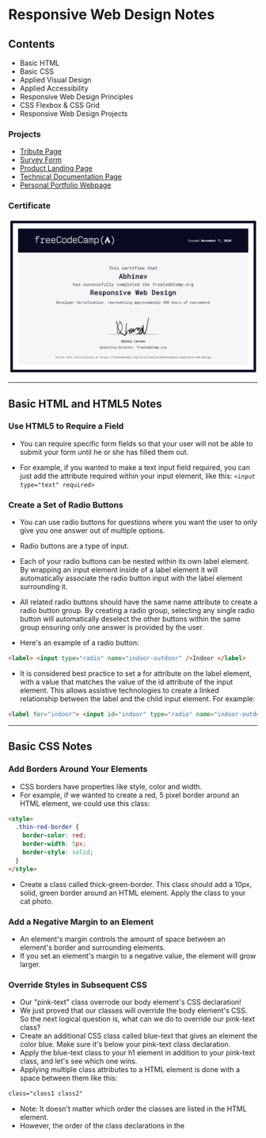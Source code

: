 # Responsive Web Design Notes

## Contents

- Basic HTML
- Basic CSS
- Applied Visual Design
- Applied Accessibility
- Responsive Web Design Principles
- CSS Flexbox & CSS Grid
- Responsive Web Design Projects

### Projects

- [Tribute Page](https://github.com/abhinavg916/tribute-page)
- [Survey Form](https://github.com/abhinavg916/survey-form)
- [Product Landing Page](https://github.com/abhinavg916/product-landing-page)
- [Technical Documentation Page](https://github.com/abhinavg916/technical-documentation-page)
- [Personal Portfolio Webpage](https://github.com/abhinavg916/personal-portfolio-page)

### Certificate

![RWDC](https://github.com/abhinavg916/freeCodeCamp-web-development/blob/master/Responsive%20Web%20Design/Responsive%20Web%20Design.png)

---

## Basic HTML and HTML5 Notes

### Use HTML5 to Require a Field

- You can require specific form fields so that your user will not be able to submit your form until he or she has filled them out.

- For example, if you wanted to make a text input field required, you can just add the attribute required within your input element, like this: `<input type="text" required>`

### Create a Set of Radio Buttons

- You can use radio buttons for questions where you want the user to only give you one answer out of multiple options.

- Radio buttons are a type of input.

- Each of your radio buttons can be nested within its own label element. By wrapping an input element inside of a label element it will automatically associate the radio button input with the label element surrounding it.

- All related radio buttons should have the same name attribute to create a radio button group. By creating a radio group, selecting any single radio button will automatically deselect the other buttons within the same group ensuring only one answer is provided by the user.

- Here's an example of a radio button:

```html
<label> <input type="radio" name="indoor-outdoor" />Indoor </label>
```

- It is considered best practice to set a for attribute on the label element, with a value that matches the value of the id attribute of the input element. This allows assistive technologies to create a linked relationship between the label and the child input element. For example:

```html
<label for="indoor"> <input id="indoor" type="radio" name="indoor-outdoor" />Indoor </label>
```

---

## Basic CSS Notes

### Add Borders Around Your Elements

- CSS borders have properties like style, color and width.
- For example, if we wanted to create a red, 5 pixel border around an HTML element, we could use this class:

```html
<style>
  .thin-red-border {
    border-color: red;
    border-width: 5px;
    border-style: solid;
  }
</style>
```

- Create a class called thick-green-border. This class should add a 10px, solid, green border around an HTML element. Apply the class to your cat photo.

### Add a Negative Margin to an Element

- An element's margin controls the amount of space between an element's border and surrounding elements.
- If you set an element's margin to a negative value, the element will grow larger.

### Override Styles in Subsequent CSS

- Our "pink-text" class overrode our body element's CSS declaration!
- We just proved that our classes will override the body element's CSS. So the next logical question is, what can we do to override our pink-text class?
- Create an additional CSS class called blue-text that gives an element the color blue. Make sure it's below your pink-text class declaration.
- Apply the blue-text class to your h1 element in addition to your pink-text class, and let's see which one wins.
- Applying multiple class attributes to a HTML element is done with a space between them like this:

```html
class="class1 class2"
```

- Note: It doesn't matter which order the classes are listed in the HTML element.
- However, the order of the class declarations in the <style> section is what is important. The second declaration will always take precedence over the first. Because .blue-text is declared second, it overrides the attributes of .pink-text

### Override All Other Styles by using Important

- Yay! We just proved that inline styles will override all the CSS declarations in your style element.
- But wait. There's one last way to override CSS. This is the most powerful method of all. But before we do it, let's talk about why you would ever want to override CSS.
- In many situations, you will use CSS libraries. These may accidentally override your own CSS. So when you absolutely need to be sure that an element has specific CSS, you can use !important
- Let's go all the way back to our pink-text class declaration. Remember that our pink-text class was overridden by subsequent class declarations, id declarations, and inline styles.
- Let's add the keyword !important to your pink-text element's color declaration to make 100% sure that your h1 element will be pink.
- An example of how to do this is:

```css
color: red !important;
```

### Attach a Fallback value to a CSS Variable

- When using your variable as a CSS property value, you can attach a fallback value that your browser will revert to if the given variable is invalid.
- Note: This fallback is not used to increase browser compatibility, and it will not work on IE browsers. Rather, it is used so that the browser has a color to display if it cannot find your variable.
- Here's how you do it:

```css
background: var(--penguin-skin, black);
```

- This will set background to black if your variable wasn't set. Note that this can be useful for debugging.

---

## Applied Visual Design Notes

### Use the text-transform Property to Make Text Uppercase

- The text-transform property in CSS is used to change the appearance of text. It's a convenient way to make sure text on a webpage appears consistently, without having to change the text content of the actual HTML elements.

- The following table shows how the different text-transformvalues change the example text "Transform me".

```
Value - Result
lowercase - "transform me"
uppercase - "TRANSFORM ME"
capitalize - "Transform Me"
initial - Use the default value inherit Use the text-transform
value from the parent element
none - Default: Use the original text
```

### Set the font-weight for Multiple Heading Elements

- You set the font-size of each heading tag in the last challenge, here you'll adjust the font-weight.
- The font-weight property sets how thick or thin characters are in a section of text.

```
Set the font-weight of the h1 tag to 800.
Set the font-weight of the h2 tag to 600.
Set the font-weight of the h3 tag to 500.
Set the font-weight of the h4 tag to 400.
Set the font-weight of the h5 tag to 300.
Set the font-weight of the h6 tag to 200.
```

### Set the line-height of Paragraphs

- CSS offers the line-height property to change the height of each line in a block of text. As the name suggests, it changes the amount of vertical space that each line of text gets.
- Add a line-height property to the p tag and set it to 25px.

### Move a Relatively Positioned Element with CSS Offsets

- The CSS offsets of top or bottom, and left or right tell the browser how far to offset an item relative to where it would sit in the normal flow of the document. You're offsetting an element away from a given spot, which moves the element away from the referenced side (effectively, the opposite direction). As you saw in the last challenge, using the top offset moved the h2 downwards. Likewise, using a left offset moves an item to the right.
  ![](gif)
- Use CSS offsets to move the h2 15 pixels to the right and 10 pixels up.

```css
h2 {
  position: relative;
  left: 15px;
  /* right-offset: 15px; */ /* Wrong */
  bottom: 10px;
  /* bottom-offset: 10px; */ /* Wrong */
}
```

### Lock an Element to its Parent with Absolute Positioning

- The next option for the CSS position property is absolute, which locks the element in place relative to its parent container. Unlike the relative position, this removes the element from the normal flow of the document, so surrounding items ignore it. The CSS offset properties (top or bottom and left or right) are used to adjust the position.
- One nuance with absolute positioning is that it will be locked relative to its closest positioned ancestor. If you forget to add a position rule to the parent item, (this is typically done using position: relative;), the browser will keep looking up the chain and ultimately default to the body tag.

### Learn about Complementary Colors

- Color theory and its impact on design is a deep topic and only the basics are covered in the following challenges. On a website, color can draw attention to content, evoke emotions, or create visual harmony. Using different combinations of colors can really change the look of a website, and a lot of thought can go into picking a color palette that works with your content.
- The color wheel is a useful tool to visualize how colors relate to each other - it's a circle where similar hues are neighbors and different hues are farther apart. When two colors are opposite each other on the wheel, they are called complementary colors. They have the characteristic that if they are combined, they "cancel" each other out and create a gray color. However, when placed side-by-side, these colors appear more vibrant and produce a strong visual contrast.
- Some examples of complementary colors with their hex codes are:

```
red (#FF0000) and cyan (#00FFFF)
green (#00FF00) and magenta (#FF00FF)
blue (#0000FF) and yellow (#FFFF00)
```

- This is different than the outdated RYB color model that many of us were taught in school, which has different primary and complementary colors. Modern color theory uses the additive RGB model (like on a computer screen) and the subtractive CMY(K) model (like in printing). Read here for more information on this complex subject.
- There are many color picking tools available online that have an option to find the complement of a color.
- Note: For all color challenges: Using color can be a powerful way to add visual interest to a page. However, color alone should not be used as the only way to convey important information because users with visual impairments may not understand that content. This issue will be covered in more detail in the Applied Accessibility challenges.

### Learn about Tertiary Colors

- Computer monitors and device screens create different colors by combining amounts of red, green, and blue light. This is known as the RGB additive color model in modern color theory. Red (R), green (G), and blue (B) are called primary colors. Mixing two primary colors creates the secondary colors cyan (G + B), magenta (R + B) and yellow (R + G). You saw these colors in the Complementary Colors challenge. These secondary colors happen to be the complement to the primary color not used in their creation, and are opposite to that primary color on the color wheel. For example, magenta is made with red and blue, and is the complement to green.
- Tertiary colors are the result of combining a primary color with one of its secondary color neighbors. For example, within the RGB color model, red (primary) and yellow (secondary) make orange (tertiary). This adds six more colors to a simple color wheel for a total of twelve.
- There are various methods of selecting different colors that result in a harmonious combination in design. One example that can use tertiary colors is called the split-complementary color scheme. This scheme starts with a base color, then pairs it with the two colors that are adjacent to its complement. The three colors provide strong visual contrast in a design, but are more subtle than using two complementary colors.
- Here are three colors created using the split-complement scheme:

```
Color	Hex Code
orange	#FF7F00
cyan	#00FFFF
raspberry	#FF007F
```

### Adjust the Hue of a Color

- Colors have several characteristics including hue, saturation, and lightness. CSS3 introduced the hsl() property as an alternative way to pick a color by directly stating these characteristics.
- Hue is what people generally think of as 'color'. If you picture a spectrum of colors starting with red on the left, moving through green in the middle, and blue on right, the hue is where a color fits along this line. In hsl(), hue uses a color wheel concept instead of the spectrum, where the angle of the color on the circle is given as a value between 0 and 360.
- Saturation is the amount of gray in a color. A fully saturated color has no gray in it, and a minimally saturated color is almost completely gray. This is given as a percentage with 100% being fully saturated.
- Lightness is the amount of white or black in a color. A percentage is given ranging from 0% (black) to 100% (white), where 50% is the normal color.
- Here are a few examples of using hsl() with fully-saturated, normal lightness colors:

```
Color	HSL
red	hsl(0, 100%, 50%)
yellow	hsl(60, 100%, 50%)
green	hsl(120, 100%, 50%)
cyan	hsl(180, 100%, 50%)
blue	hsl(240, 100%, 50%)
magenta	hsl(300, 100%, 50%)
```

### Adjust the Tone of a Color

- The hsl() option in CSS also makes it easy to adjust the tone of a color. Mixing white with a pure hue creates a tint of that color, and adding black will make a shade. Alternatively, a tone is produced by adding gray or by both tinting and shading. Recall that the 's' and 'l' of hsl() stand for saturation and lightness, respectively. The saturation percent changes the amount of gray and the lightness percent determines how much white or black is in the color. This is useful when you have a base hue you like, but need different variations of it.
- All elements have a default background-color of transparent. Our nav element currently appears to have a cyan background, because the element behind it has a background-color set to cyan. Add a background-color to the nav element so it uses the same cyan hue, but has 80% saturation and 25% lightness values to change its tone and shade.

### Create a Gradual CSS Linear Gradient

- Applying a color on HTML elements is not limited to one flat hue. CSS provides the ability to use color transitions, otherwise known as gradients, on elements. This is accessed through the background property's linear-gradient() function. - Here is the general syntax:

```css
background: linear-gradient(gradient_direction, color 1, color 2, color 3, ...);
```

- The first argument specifies the direction from which color transition starts - it can be stated as a degree, where 90deg makes a vertical gradient and 45deg is angled like a backslash. The following arguments specify the order of colors used in the gradient.
- Example:

```css
background: linear-gradient(90deg, red, yellow, rgb(204, 204, 255));
```

### Use the CSS Transform scale Property to Change the Size of an Element

- To change the scale of an element, CSS has the transform property, along with its scale() function. The following code example doubles the size of all the paragraph elements on the page:

```css
p {
  transform: scale(2);
}
```

- Increase the size of the element with the id of ball2 to 1.5 times its original size.

### Use the CSS Transform Property skewX to Skew an Element Along the X-Axis

- The next function of the transform property is skewX(), which skews the selected element along its X (horizontal) axis by a given degree.
- The following code skews the paragraph element by -32 degrees along the X-axis.

```css
p {
  transform: skewX(-32deg);
}
```

- Skew the element with the id of bottom by 24 degrees along the X-axis by using the transform property.

### Create a Graphic Using CSS

- By manipulating different selectors and properties, you can make interesting shapes. One of the easier ones to try is a crescent moon shape. For this challenge you need to work with the box-shadow property that sets the shadow of an element, along with the border-radius property that controls the roundness of the element's corners.
- You will create a round, transparent object with a crisp shadow that is slightly offset to the side - the shadow is actually going to be the moon shape you see.
- In order to create a round object, the border-radius property should be set to a value of 50%.
- You may recall from an earlier challenge that the box-shadow property takes values for offset-x, offset-y, blur-radius, spread-radius and a color value in that order. The blur-radius and spread-radius values are optional.
- Manipulate the square element in the editor to create the moon shape. First, change the background-color to transparent, then set the border-radius property to 50% to make the circular shape. Finally, change the box-shadow property to set the offset-x to 25px, the offset-y to 10px, blur-radius to 0, spread-radius to 0, and color to blue.

### Learn How the CSS @keyframes and animation Properties Work

- To animate an element, you need to know about the animation properties and the @keyframes rule. The animation properties control how the animation should behave and the @keyframes rule controls what happens during that animation. There are eight animation properties in total. This challenge will keep it simple and cover the two most important ones first:
  animation-name sets the name of the animation, which is later used by @keyframes to tell CSS which rules go with which animations.
- animation-duration sets the length of time for the animation.
- @keyframes is how to specify exactly what happens within the animation over the duration. This is done by giving CSS properties for specific "frames" during the animation, with percentages ranging from 0% to 100%. If you compare this to a movie, the CSS properties for 0% is how the element displays in the opening scene. The CSS properties for 100% is how the element appears at the end, right before the credits roll. Then CSS applies the magic to transition the element over the given duration to act out the scene. Here's an example to illustrate the usage of @keyframes and the animation properties:

```css
#anim {
  animation-name: colorful;
  animation-duration: 3s;
}

@keyframes colorful {
  0% {
    background-color: blue;
  }
  100% {
    background-color: yellow;
  }
}
```

- For the element with the anim id, the code snippet above sets the animation-name to colorful and sets the animation-duration to 3 seconds. Then the @keyframes rule links to the animation properties with the name colorful. It sets the color to blue at the beginning of the animation (0%) which will transition to yellow by the end of the animation (100%). You aren't limited to only beginning-end transitions, you can set properties for the element for any percentage between 0% and 100%.
- Create an animation for the element with the id rect, by setting the animation-name to rainbow and the animation-duration to 4 seconds. Next, declare a @keyframes rule, and set the background-color at the beginning of the animation (0%) to blue, the middle of the animation (50%) to green, and the end of the animation (100%) to yellow.

### Modify Fill Mode of an Animation

- That's great, but it doesn't work right yet. Notice how the animation resets after 500ms has passed, causing the button to revert back to the original color. You want the button to stay highlighted.
- This can be done by setting the animation-fill-mode property to forwards. The animation-fill-mode specifies the style applied to an element when the animation has finished. You can set it like so:

```
animation-fill-mode: forwards;
```

### Animate Elements Continually Using an Infinite Animation Count

- The previous challenges covered how to use some of the animation properties and the @keyframes rule. Another animation property is the animation-iteration-count, which allows you to control how many times you would like to loop through the animation. Here's an example:

```
animation-iteration-count: 3;
```

- In this case the animation will stop after running 3 times, but it's possible to make the animation run continuously by setting that value to infinite.
- To keep the ball bouncing on the right on a continuous loop, change the animation-iteration-count property to infinite.

### Make a CSS Heartbeat using an Infinite Animation Count

- Here's one more continuous animation example with the animation-iteration-count property that uses the heart you designed in a previous challenge.
- The one-second long heartbeat animation consists of two animated pieces. The heart elements (including the :before and :after pieces) are animated to change size using the transform property, and the background div is animated to change its color using the background property.
- Keep the heart beating by adding the animation-iteration-count property for both the back class and the heart class and setting the value to infinite. The heart:before and heart:after selectors do not need any animation properties.

### Learn How Bezier Curves Work

- The last challenge introduced the animation-timing-function property and a few keywords that change the speed of an animation over its duration. CSS offers an option other than keywords that provides even finer control over how the animation plays out, through the use of Bezier curves.
- In CSS animations, Bezier curves are used with the cubic-bezier function. The shape of the curve represents how the animation plays out. The curve lives on a 1 by 1 coordinate system. The X-axis of this coordinate system is the duration of the animation (think of it as a time scale), and the Y-axis is the change in the animation.
- The cubic-bezier function consists of four main points that sit on this 1 by 1 grid: p0, p1, p2, and p3. p0 and p3 are set for you - they are the beginning and end points which are always located respectively at the origin (0, 0) and (1, 1). You set the x and y values for the other two points, and where you place them in the grid dictates the shape of the curve for the animation to follow. This is done in CSS by declaring the x and y values of the p1 and p2 "anchor" points in the form: (x1, y1, x2, y2). Pulling it all together, here's an example of a Bezier curve in CSS code:

```
animation-timing-function: cubic-bezier(0.25, 0.25, 0.75, 0.75);
```

- In the example above, the x and y values are equivalent for each point (x1 = 0.25 = y1 and x2 = 0.75 = y2), which if you remember from geometry class, results in a line that extends from the origin to point (1, 1). This animation is a linear change of an element during the length of an animation, and is the same as using the linear keyword. In other words, it changes at a constant speed.
- For the element with the id of ball1, change the value of the animation-timing-function property from linear to its equivalent cubic-bezier function value. Use the point values given in the example above.

---

## Applied Accessibility Notes

### Improve Accessibility of Audio Content with the audio Element

- HTML5's audio element gives semantic meaning when it wraps sound or audio stream content in your markup. Audio content also needs a text alternative to be accessible to people who are deaf or hard of hearing. This can be done with nearby text on the page or a link to a transcript.
- The audio tag supports the controls attribute. This shows the browser default play, pause, and other controls, and supports keyboard functionality. This is a boolean attribute, meaning it doesn't need a value, its presence on the tag turns the setting on.
- Here's an example:

```html
<audio id="meowClip" controls>
  <source src="audio/meow.mp3" type="audio/mpeg" />
  <source src="audio/meow.ogg" type="audio/ogg" />
</audio>
```

- Note: Multimedia content usually has both visual and auditory components. It needs synchronized captions and a transcript so users with visual and/or auditory impairments can access it. Generally, a web developer is not responsible for creating the captions or transcript, but needs to know to include them.
- Time to take a break from Camper Cat and meet fellow camper Zersiax (@zersiax), a champion of accessibility and a screen reader user. To hear a clip of his screen reader in action, add an audio element after the p. Include the controls attribute. Then place a source tag inside the audio tags with the src attribute set to "https://s3.amazonaws.com/freecodecamp/screen-reader.mp3" and type attribute set to "audio/mpeg".
- Note: The audio clip may sound fast and be difficult to understand, but that is a normal speed for screen reader users.

### Improve Chart Accessibility with the figure Element

- HTML5 introduced the figure element, along with the related figcaption. Used together, these items wrap a visual representation (like an image, diagram, or chart) along with its caption. This gives a two-fold accessibility boost by both semantically grouping related content, and providing a text alternative that explains the figure.
- For data visualizations like charts, the caption can be used to briefly note the trends or conclusions for users with visual impairments. Another challenge covers how to move a table version of the chart's data off-screen (using CSS) for screen reader users.
- Here's an example - note that the figcaption goes inside the figure tags and can be combined with other elements:

```html
<figure>
  <img src="roundhouseDestruction.jpeg" alt="Photo of Camper Cat executing a roundhouse kick" />
  <br />
  <figcaption>Master Camper Cat demonstrates proper form of a roundhouse kick.</figcaption>
</figure>
```

- Camper Cat is hard at work creating a stacked bar chart showing the amount of time per week to spend training in stealth, combat, and weapons. Help him structure his page better by changing the div tag he used to a figure tag, and the p tag that surrounds the caption to a figcaption tag.

### Improve Form Field Accessibility with the label Element

- Improving accessibility with semantic HTML markup applies to using both appropriate tag names as well as attributes. The next several challenges cover some important scenarios using attributes in forms.
- The label tag wraps the text for a specific form control item, usually the name or label for a choice. This ties meaning to the item and makes the form more readable. The for attribute on a label tag explicitly associates that label with the form control and is used by screen readers.
- You learned about radio buttons and their labels in a lesson in the Basic HTML section. In that lesson, we wrapped the radio button input element inside a label element along with the label text in order to make the text clickable. Another way to achieve this is by using the for attribute as explained in this lesson.
- The value of the for attribute must be the same as the value of the id attribute of the form control. Here's an example:

```html
<form>
  <label for="name">Name:</label>
  <input type="text" id="name" name="name" />
</form>
```

- Camper Cat expects a lot of interest in his thoughtful blog posts and wants to include an email sign up form. Add a for attribute on the email label that matches the id on its input field.

### Wrap Radio Buttons in a fieldset Element for Better Accessibility

- The next form topic covers accessibility of radio buttons. Each choice is given a label with a for attribute tying to the id of the corresponding item as covered in the last challenge. Since radio buttons often come in a group where the user must choose one, there's a way to semantically show the choices are part of a set.
- The fieldset tag surrounds the entire grouping of radio buttons to achieve this. It often uses a legend tag to provide a description for the grouping, which is read by screen readers for each choice in the fieldset element.
- The fieldset wrapper and legend tag are not necessary when the choices are self-explanatory, like a gender selection. Using a label with the for attribute for each radio button is sufficient.
- Here's an example:

```html
<form>
  <fieldset>
    <legend>Choose one of these three items:</legend>
    <input id="one" type="radio" name="items" value="one" />
    <label for="one">Choice One</label><br />
    <input id="two" type="radio" name="items" value="two" />
    <label for="two">Choice Two</label><br />
    <input id="three" type="radio" name="items" value="three" />
    <label for="three">Choice Three</label>
  </fieldset>
</form>
```

- Camper Cat wants information about the ninja level of his users when they sign up for his email list. He's added a set of radio buttons and learned from our last lesson to use label tags with for attributes for each choice. Go Camper Cat! However, his code still needs some help. Change the div tag surrounding the radio buttons to a fieldset tag, and change the p tag inside it to a legend.

### Standardize Times with the HTML5 datetime Attribute

- Continuing with the date theme, HTML5 also introduced the time element along with a datetime attribute to standardize times. This is an inline element that can wrap a date or time on a page. A valid format of that date is held by the datetime attribute. This is the value accessed by assistive devices. It helps avoid confusion by stating a standardized version of a time, even if it's written in an informal or colloquial manner in the text.
- Here's an example:

```html
<p>
  Master Camper Cat officiated the cage match between Goro and Scorpion
  <time datetime="2013-02-13">last Wednesday</time>, which ended in a draw.
</p>
```

- Camper Cat's Mortal Kombat survey results are in! Wrap a time tag around the text "Thursday, September 15<sup>th</sup>" and add a datetime attribute to it set to "2016-09-15".

### Make Elements Only Visible to a Screen Reader by Using Custom CSS

- Have you noticed that all of the applied accessibility challenges so far haven't used any CSS? This is to show the importance of a logical document outline, and using semantically meaningful tags around your content before introducing the visual design aspect.
- However, CSS's magic can also improve accessibility on your page when you want to visually hide content meant only for screen readers. This happens when information is in a visual format (like a chart), but screen reader users need an alternative presentation (like a table) to access the data. CSS is used to position the screen reader-only elements off the visual area of the browser window.
- Here's an example of the CSS rules that accomplish this:

```css
.sr-only {
  position: absolute;
  left: -10000px;
  width: 1px;
  height: 1px;
  top: auto;
  overflow: hidden;
}
```

- Note: The following CSS approaches will NOT do the same thing: `display: none; or visibility: hidden;` hides content for everyone, including screen reader users
- Zero values for pixel sizes, such as width: 0px; height: 0px; removes that element from the flow of your document, meaning screen readers will ignore it

### Improve Readability with High Contrast Text

- Low contrast between the foreground and background colors can make text difficult to read. Sufficient contrast improves the readability of your content, but what exactly does "sufficient" mean?
- The Web Content Accessibility Guidelines (WCAG) recommend at least a 4.5 to 1 contrast ratio for normal text. The ratio is calculated by comparing the relative luminance values of two colors. This ranges from 1:1 for the same color, or no contrast, to 21:1 for white against black, the strongest contrast. There are many contrast checking tools available online that calculate this ratio for you.
- Camper Cat's choice of light gray text on a white background for his recent blog post has a 1.5:1 contrast ratio, making it hard to read. Change the color of the text from the current gray (#D3D3D3) to a darker gray (#636363) to improve the contrast ratio to 6:1.

### Avoid Colorblindness Issues by Using Sufficient Contrast

- Color is a large part of visual design, but its use introduces two accessibility issues. First, color alone should not be used as the only way to convey important information because screen reader users won't see it. Second, foreground and background colors need sufficient contrast so colorblind users can distinguish them.
- Previous challenges covered having text alternatives to address the first issue. The last challenge introduced contrast checking tools to help with the second. The WCAG-recommended contrast ratio of 4.5:1 applies for color use as well as gray-scale combinations.
- Colorblind users have trouble distinguishing some colors from others - usually in hue but sometimes lightness as well. You may recall the contrast ratio is calculated using the relative luminance (or lightness) values of the foreground and background colors.
- In practice, the 4.5:1 contrast ratio can be reached by shading (adding black to) the darker color and tinting (adding white to) the lighter color. Darker shades on the color wheel are considered to be shades of blues, violets, magentas, and reds, whereas lighter tinted colors are oranges, yellows, greens, and blue-greens.
- Camper Cat is experimenting with using color for his blog text and background, but his current combination of a greenish background-color with maroon text color has a 2.5:1 contrast ratio. You can easily adjust the lightness of the colors since he declared them using the CSS hsl() property (which stands for hue, saturation, lightness) by changing the third argument. Increase the background-color lightness value from 35% to 55%, and decrease the color lightness value from 20% to 15%. This improves the contrast to 5.9:1.

### Avoid Colorblindness Issues by Carefully Choosing Colors that Convey Information

- There are various forms of colorblindness. These can range from a reduced sensitivity to a certain wavelength of light to the inability to see color at all. The most common form is a reduced sensitivity to detect greens.
- For example, if two similar green colors are the foreground and background color of your content, a colorblind user may not be able to distinguish them. Close colors can be thought of as neighbors on the color wheel, and those combinations should be avoided when conveying important information.
- Note: Some online color picking tools include visual simulations of how colors appear for different types of colorblindness. These are great resources in addition to online contrast checking calculators.

### Give Links Meaning by Using Descriptive Link Text

- Screen reader users have different options for what type of content their device reads. This includes skipping to (or over) landmark elements, jumping to the main content, or getting a page summary from the headings. Another option is to only hear the links available on a page.
- Screen readers do this by reading the link text, or what's between the anchor (a) tags. Having a list of "click here" or "read more" links isn't helpful. Instead, you should use brief but descriptive text within the a tags to provide more meaning for these users.
- The link text that Camper Cat is using is not very descriptive without the surrounding context. Move the anchor (a) tags so they wrap around the text "information about batteries" instead of "Click here".

### Make Links Navigable with HTML Access Keys

- HTML offers the accesskey attribute to specify a shortcut key to activate or bring focus to an element. This can make navigation more efficient for keyboard-only users.
- HTML5 allows this attribute to be used on any element, but it's particularly useful when it's used with interactive ones. This includes links, buttons, and form controls.
- Here's an example:

```html
<button accesskey="b">Important Button</button>
```

- Camper Cat wants the links around the two blog article titles to have keyboard shortcuts so his site's users can quickly navigate to the full story. Add an accesskey attribute to both links and set the first one to "g" (for Garfield) and the second one to "c" (for Chuck Norris).

### Use tabindex to Add Keyboard Focus to an Element

- The HTML tabindex attribute has three distinct functions relating to an element's keyboard focus. When it's on a tag, it indicates that element can be focused on. The value (an integer that's positive, negative, or zero) determines the behavior.
- Certain elements, such as links and form controls, automatically receive keyboard focus when a user tabs through a page. It's in the same order as the elements come in the HTML source markup. This same functionality can be given to other elements, such as div, span, and p, by placing a tabindex="0" attribute on them. Here's an example:

```html
<div tabindex="0">I need keyboard focus!</div>
```

- Note: A negative tabindex value (typically -1) indicates that an element is focusable, but is not reachable by the keyboard. This method is generally used to bring focus to content programmatically (like when a div used for a pop-up window is activated), and is beyond the scope of these challenges.
- Camper Cat created a new survey to collect information about his users. He knows input fields automatically get keyboard focus, but he wants to make sure his keyboard users pause at the instructions while tabbing through the items. Add a tabindex attribute to the p tag and set its value to "0". Bonus - using tabindex also enables the CSS pseudo-class :focus to work on the p tag.

### Use tabindex to Specify the Order of Keyboard Focus for Several Elements

- The tabindex attribute also specifies the exact tab order of elements. This is achieved when the value of the attribute is set to a positive number of 1 or higher.
- Setting a tabindex="1" will bring keyboard focus to that element first. Then it cycles through the sequence of specified tabindex values (2, 3, etc.), before moving to default and tabindex="0" items.
- It's important to note that when the tab order is set this way, it overrides the default order (which uses the HTML source). This may confuse users who are expecting to start navigation from the top of the page. This technique may be necessary in some circumstances, but in terms of accessibility, take care before applying it.
- Here's an example:

```html
<div tabindex="1">I get keyboard focus, and I get it first!</div>
<div tabindex="2">I get keyboard focus, and I get it second!</div>
```

- Camper Cat has a search field on his Inspirational Quotes page that he plans to position in the upper right corner with CSS. He wants the search input and submit input form controls to be the first two items in the tab order. Add a tabindex attribute set to "1" to the search input, and a tabindex attribute set to "2" to the submit input.

---

## Responsive Web Design Principles Notes

### Make an Image Responsive

- Making images responsive with CSS is actually very simple. You just need to add these properties to an image:

```css
img {
  max-width: 100%;
  height: auto;
}
```

- The max-width of 100% will make sure the image is never wider than the container it is in, and the height of auto will make the image keep its original aspect ratio.
- Add the style rules to the responsive-img class to make it responsive. It should never be wider than its container (in this case, it's the preview window) and it should keep its original aspect ratio. After you have added your code, resize the preview to see how your images behave.

### Use a Retina Image for Higher Resolution Displays

- With the increase of internet connected devices, their sizes and specifications vary, and the displays they use could be different externally and internally. Pixel density is an aspect that could be different on one device from others and this density is known as Pixel Per Inch(PPI) or Dots Per Inch(DPI). The most famous such display is the one known as a "Retina Display" on the latest Apple MacBook Pro notebooks, and recently iMac computers. Due to the difference in pixel density between a "Retina" and "Non-Retina" displays, some images that have not been made with a High-Resolution Display in mind could look "pixelated" when rendered on a High-Resolution display.
- The simplest way to make your images properly appear on High-Resolution Displays, such as the MacBook Pros "retina display" is to define their width and height values as only half of what the original file is. Here is an example of an image that is only using half of the original height and width:

```html
<style>
  img {
    height: 250px;
    width: 250px;
  }
</style>
<img src="coolPic500x500" alt="A most excellent picture" />
```

- Set the width and height of the img tag to half of their original values. In this case, both the original height and the original width are 200px.

### Make Typography Responsive

- Instead of using em or px to size text, you can use viewport units for responsive typography. Viewport units, like percentages, are relative units, but they are based off different items. Viewport units are relative to the viewport dimensions (width or height) of a device, and percentages are relative to the size of the parent container element.
- The four different viewport units are:

```
vw (viewport width): 10vw would be 10% of the viewport's width.
vh (viewport height): 3vh would be 3% of the viewport's height.
vmin (viewport minimum): 70vmin would be 70% of the viewport's smaller dimension (height or width).
vmax (viewport maximum): 100vmax would be 100% of the viewport's bigger dimension (height or width).
```

- Here is an example that sets a body tag to 30% of the viewport's width.

```css
body {
  width: 30vw;
}
```

- Set the width of the h2 tag to 80% of the viewport's width and the width of the paragraph as 75% of the viewport's smaller dimension.

---

## CSS Grid Notes

### Use CSS Grid units to Change the Size of Columns and Rows

- You can use absolute and relative units like px and em in CSS Grid to define the size of rows and columns. You can use these as well:
- fr: sets the column or row to a fraction of the available space,
- auto: sets the column or row to the width or height of its content automatically,
- %: adjusts the column or row to the percent width of its container.
- Here's the code that generates the output in the preview:

```css
grid-template-columns: auto 50px 10% 2fr 1fr;
```

- This snippet creates five columns. The first column is as wide as its content, the second column is 50px, the third column is 10% of its container, and for the last two columns; the remaining space is divided into three sections, two are allocated for the fourth column, and one for the fifth.

### Add Gaps Faster with grid-gap

- grid-gap is a shorthand property for grid-row-gap and grid-column-gap from the previous two challenges that's more convenient to use. If grid-gap has one value, it will create a gap between all rows and columns. However, if there are two values, it will use the first one to set the gap between the rows and the second value for the columns.

### Create Flexible Layouts Using auto-fill

-The repeat function comes with an option called auto-fill. This allows you to automatically insert as many rows or columns of your desired size as possible depending on the size of the container. You can create flexible layouts when combining auto-fill with minmax, like this:

```css
repeat(auto-fill, minmax(60px, 1fr));
```

- When the container changes size, this setup keeps inserting 60px columns and stretching them until it can insert another one. Note: If your container can't fit all your items on one row, it will move them down to a new one.

### Flexible Layouts Using auto-fit

- auto-fit works almost identically to auto-fill. The only difference is that when the container's size exceeds the size of all the items combined, auto-fill keeps inserting empty rows or columns and pushes your items to the side, while auto-fit collapses those empty rows or columns and stretches your items to fit the size of the container.
- Note: If your container can't fit all your items on one row, it will move them down to a new one.

### Create Grids within Grids

- Turning an element into a grid only affects the behavior of its direct descendants. So by turning a direct descendant into a grid, you have a grid within a grid.
- For example, by setting the display and grid-template-columns properties of the element with the item3 class, you create a grid within your grid.
- Turn the element with the item3 class into a grid with two columns with a width of auto and 1fr using display and grid-template-columns.
